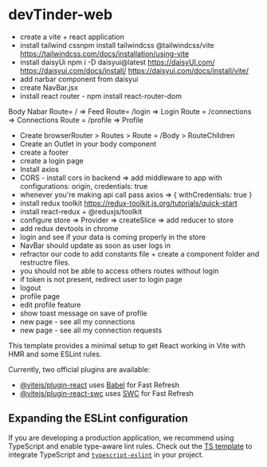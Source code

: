 # devTinder-web

- create a vite + react application 
- install tailwind cssnpm install tailwindcss @tailwindcss/vite https://tailwindcss.com/docs/installation/using-vite
- install daisyUi npm i -D daisyui@latest https://daisyUI.com/ https://daisyui.com/docs/install/ https://daisyui.com/docs/install/vite/
- add narbar component from daisyui
- create NavBar.jsx
- install react router - npm install react-router-dom

Body 
    Nabar
    Route= / => Feed
    Route= /login => Login
    Route = /connections => Connections
    Route = /profile => Profile

- Create browserRouter > Routes > Route = /Body > RouteChildren
- Create an Outlet in your body component
- create a footer
- create a login page
- Install axios
- CORS - install cors in backend => add middleware to app with configurations: origin, credentials: true
- whenever you're making api call pass axios => { withCredentials: true }
- install redux toolkit https://redux-toolkit.js.org/tutorials/quick-start
- install react-redux + @reduxjs/toolkit
- configure store => Provider => createSlice => add reducer to store
- add redux devtools in chrome
- login and see if your data is coming properly in the store
- NavBar should update as soon as user logs in
- refractor our code to add constants file + create a component folder and restructre files.
- you should not be able to access others routes without login
- if token is not present, redirect user to login page
- logout 
- profile page
- edit profile feature
- show toast message on save of profile
- new page - see all my connections
- new page - see all my connection requests


This template provides a minimal setup to get React working in Vite with HMR and some ESLint rules.

Currently, two official plugins are available:

- [@vitejs/plugin-react](https://github.com/vitejs/vite-plugin-react/blob/main/packages/plugin-react/README.md) uses [Babel](https://babeljs.io/) for Fast Refresh
- [@vitejs/plugin-react-swc](https://github.com/vitejs/vite-plugin-react-swc) uses [SWC](https://swc.rs/) for Fast Refresh

## Expanding the ESLint configuration

If you are developing a production application, we recommend using TypeScript and enable type-aware lint rules. Check out the [TS template](https://github.com/vitejs/vite/tree/main/packages/create-vite/template-react-ts) to integrate TypeScript and [`typescript-eslint`](https://typescript-eslint.io) in your project.
